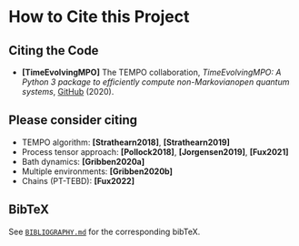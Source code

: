 How to Cite this Project
========================


Citing the Code
---------------

- **[TimeEvolvingMPO]** The TEMPO collaboration, *TimeEvolvingMPO: A Python 3 package to efficiently compute non-Markovianopen quantum systems*, [GitHub](https://doi.org/10.5281/zenodo.4428316) (2020).


Please consider citing
----------------------

- TEMPO algorithm: **[Strathearn2018]**, **[Strathearn2019]**
- Process tensor approach: **[Pollock2018]**, **[Jorgensen2019]**, **[Fux2021]**
- Bath dynamics: **[Gribben2020a]**
- Multiple environments: **[Gribben2020b]**
- Chains (PT-TEBD): **[Fux2022]**


BibTeX
------

See [`BIBLIOGRAPHY.md`](https://github.com/tempoCollaboration/TimeEvolvingMPO/blob/master/BIBLIOGRAPHY.md) for the corresponding bibTeX.
